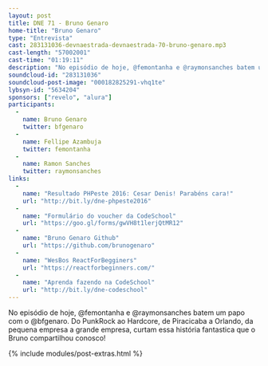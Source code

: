 ```yaml
---
layout: post
title: DNE 71 - Bruno Genaro
home-title: "Bruno Genaro"
type: "Entrevista"
cast: 283131036-devnaestrada-devnaestrada-70-bruno-genaro.mp3
cast-length: "57002001"
cast-time: "01:19:11"
description: "No episódio de hoje, @femontanha e @raymonsanches batem um papo com o @bfgenaro. Do PunkRock ao Hardcore, de Piracicaba a Orlando, da pequena empresa a grande empresa, curtam essa história fantastica que o Bruno compartilhou conosco!"
soundcloud-id: "283131036"
soundcloud-post-image: "000182825291-vhq1te"
lybsyn-id: "5634204"
sponsors: ["revelo", "alura"]
participants:
  -
    name: Bruno Genaro
    twitter: bfgenaro
  -
    name: Fellipe Azambuja
    twitter: femontanha
  -
    name: Ramon Sanches
    twitter: raymonsanches
links:
  -
    name: "Resultado PHPeste 2016: Cesar Denis! Parabéns cara!"
    url: "http://bit.ly/dne-phpeste2016"
  -
    name: "Formulário do voucher da CodeSchool"
    url: "https://goo.gl/forms/gwVH8t1lerjQtMR12"
  -
    name: "Bruno Genaro Github"
    url: "https://github.com/brunogenaro"
  -
    name: "WesBos ReactForBegginers"
    url: "https://reactforbeginners.com/"
  -
    name: "Aprenda fazendo na CodeSchool"
    url: "http://bit.ly/dne-codeschool"
---
```


No episódio de hoje, @femontanha e @raymonsanches batem um papo com o @bfgenaro. Do PunkRock ao Hardcore, de Piracicaba a Orlando, da pequena empresa a grande empresa, curtam essa história fantastica que o Bruno compartilhou conosco!


{% include modules/post-extras.html %}
